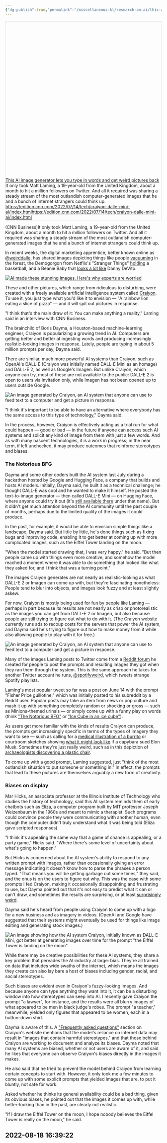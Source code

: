 ```yaml
---
{"dg-publish":true,"permalink":"/miscellaneous-kl/research-on-ai/this-ai-image-generator-lets-you-type-in-words-and-get-weird-pictures-back-cnn/"}
---
```




<div
  style="
    border: 1px solid rgb(222, 222, 222);
    box-shadow: rgba(0, 0, 0, 0.06) 0px 1px 3px;
  "
>
  <div class="w __if _lc _sm _od _alsd _alcd _lh14 _xm _xi _ts _dm">
    <div class="wf">
      <div class="wc">
        <div class="e" style="padding-bottom: 100%">
          <div class="em">
            <a
              href="https://edition.cnn.com/2022/07/14/tech/craiyon-dalle-mini-ai/index.html"
              target="_blank"
              rel="noopener"
              data-do-not-bind-click
              class="c"
              style="
                background-image: url('https://cdn.cnn.com/cnnnext/dam/assets/220711163147-craiyon-rainbow-lion-eating-pizza-super-tease.jpg');
              "
            ></a>
          </div>
        </div>
      </div>
      <div class="wt">
        <div class="t _f0 _ffsa _fsn _fwn">
          <div class="th _f1p _fsn _fwb">
            <a href="https://edition.cnn.com/2022/07/14/tech/craiyon-dalle-mini-ai/index.html" target="_blank" rel="noopener" class="thl"
              >This AI image generator lets you type in words and get weird pictures back</a
            >
          </div>
          <div class="td">It only took Matt Laming, a 19-year-old from the United Kingdom, about a month to hit a million followers on Twitter. And all it required was sharing a steady stream of the most outlandish computer-generated images that he and a bunch of internet strangers could think up.</div>
          <div class="tf _f1m">
            <div class="tc">
              <a href="https://edition.cnn.com/2022/07/14/tech/craiyon-dalle-mini-ai/index.html" target="_blank" rel="noopener" class="tw _f1m"
                ><span class="twt">https://edition.cnn.com/2022/07/14/tech/craiyon-dalle-mini-ai/index.html</span
                ><span class="twd">https://edition.cnn.com/2022/07/14/tech/craiyon-dalle-mini-ai/index.html</span></a
              >
            </div>
          </div>
        </div>
      </div>
    </div>
  </div>
</div>

(CNN Business)It only took Matt Laming, a 19-year-old from the United Kingdom, about a month to hit a million followers on Twitter. And all it required was sharing a steady stream of the most outlandish computer-generated images that he and a bunch of internet strangers could think up.

In recent weeks, the digital marketing apprentice, better known online as [@weirddalle](https://twitter.com/weirddalle), has shared images depicting things like people [vacuuming](https://twitter.com/weirddalle/status/1544369495564865537?s=20&t=Nb4lVPd0toft-iHNOuavig) in the forest, the Demogorgon from Netflix's "Stranger Things" [holding](https://twitter.com/weirddalle/status/1534549407537963010?s=20&t=RULw-k0GxExireKLn7436w) a basketball, and a Beanie Baby that [looks a lot like](https://twitter.com/weirddalle/status/1542259349699137536?s=20&t=RULw-k0GxExireKLn7436w) Danny DeVito.

[![AI made these stunning images. Here&#39;s why experts are worried](https://cdn.cnn.com/cnnnext/dam/assets/220607143256-google-imagen-corgi-house-of-sushi-medium-plus-169.jpg)](https://edition.cnn.com/2022/06/30/tech/openai-google-realistic-images-bias/index.html)

These and other pictures, which range from ridiculous to disturbing, were created with a freely available artificial intelligence system called [Craiyon](https://www.craiyon.com/). To use it, you just type what you'd like it to envision — "A rainbow lion eating a slice of pizza" — and it will spit out pictures in response.

"I think that's the main draw of it: You can make anything a reality," Laming said in an interview with CNN Business.

The brainchild of Boris Dayma, a Houston-based machine-learning engineer, Craiyon is popularizing a growing trend in AI. Computers are getting better and better at ingesting words and producing increasingly realistic-looking images in response. Lately, people are typing in about 5 million prompts per day, Dayma said.

There are similar, much more powerful AI systems than Craiyon, such as OpenAI's DALL-E (Craiyon was initially named DALL-E Mini as an homage) and DALL-E 2, as well as Google's Imagen. But unlike Craiyon, which anyone can try, most of these are not available to the public: DALL-E 2 is open to users via invitation only, while Imagen has not been opened up to users outside Google.

![An image generated by Craiyon, an AI system that anyone can use to feed text to a computer and get a picture in response. ](https://cdn.cnn.com/cnnnext/dam/assets/220711163147-craiyon-rainbow-lion-eating-pizza-exlarge-169.jpg)

"I think it's important to be able to have an alternative where everybody has the same access to this type of technology," Dayma said.

In the process, however, Craiyon is effectively acting as a trial run for what could happen — good or bad — in the future if anyone can access such AI systems and solicit any kind of image from them with just a few words. And as with many nascent technologies, it is a work in progress; in the near term, if left unchecked, it may produce outcomes that reinforce stereotypes and biases.

### The Notorious BFG

Dayma and some other coders built the AI system last July during a hackathon hosted by Google and Hugging Face, a company that builds and hosts AI models. Initially, Dayma said, he built it as a technical challenge; he thought DALL-E was cool and he wanted to make it himself. He posted the text-to-image generator — then called DALL-E Mini — on Hugging Face, where anyone could try it out (it's [still available there](https://huggingface.co/spaces/dalle-mini/dalle-mini) under that name). But it didn't get much attention beyond the AI community until the past couple of months, perhaps due to the limited quality of the images it could produce.

In the past, for example, it would be able to envision simple things like a landscape, Dayma said. But little by little, he's done things such as fixing bugs and improving code, enabling it to get better at coming up with more complicated images, such as the Eiffel Tower landing on the moon.

"When the model started drawing that, I was very happy," he said. "But then people came up with things even more creative, and somehow the model reached a moment where it was able to do something that looked like what they asked for, and I think that was a turning point."

The images Craiyon generates are not nearly as realistic-looking as what DALL-E 2 or Imagen can come up with, but they're fascinating nonetheless: People tend to blur into objects, and images look fuzzy and at least slightly askew.

For now, Craiyon is mostly being used for fun by people like Laming — perhaps in part because its results are not nearly as crisp or photorealistic as the images you can get from DALL-E 2 or Imagen, but also because people are still trying to figure out what to do with it. (The Craiyon website currently runs ads to recoup costs for the servers that power the AI system, and Dayma said he's trying to figure out how to make money from it while also allowing people to play with it for free.)

![An image generated by Craiyon, an AI system that anyone can use to feed text to a computer and get a picture in response. ](https://cdn.cnn.com/cnnnext/dam/assets/220711163449-craiyon-weirddalle-pizza-dishwasher-exlarge-169.jpg)

Many of the images Laming posts to Twitter come from a [Reddit forum](https://www.reddit.com/r/weirddalle/) he created for people to post the prompts and resulting images they got when they ran them through the system. This is the same approach he takes for another Twitter account he runs, [@spotifyweird](https://twitter.com/spotifyweird), which tweets strange Spotify playlists.

Laming's most popular tweet so far was a post on June 14 with the prompt "Fisher Price guillotine," which was initially posted to his subreddit by a Reddit user. Popular posts may take an item from news or pop culture and mash it up with something completely random or shocking or gross — such as Minions-themed urinals — or simply come up with a funny play on words (think ["The Notorious BFG"](https://twitter.com/weirddalle/status/1544433676276088832?s=20&t=Nb4lVPd0toft-iHNOuavig) or ["Ice Cube in an ice cube"](https://twitter.com/weirddalle/status/1542053138492006400?s=20&t=Nb4lVPd0toft-iHNOuavig)).

As users get more familiar with the kinds of results Craiyon can produce, the prompts get increasingly specific in terms of the types of imagery they want to see — such as calling for a [medical illustration of a burrito](https://twitter.com/weirddalle/status/1545162101051752451?s=20&t=Nb4lVPd0toft-iHNOuavig) or courtroom sketches showing [what it might look like](https://twitter.com/weirddalle/status/1537357215669096451?s=20&t=Nb4lVPd0toft-iHNOuavig) if a capybara sued Elon Musk. Sometimes they're just really weird, such as in this depiction of [archaeologists discovering a plastic chair](https://twitter.com/weirddalle/status/1544013933316653058?s=20&t=Nb4lVPd0toft-iHNOuavig).

To come up with a good prompt, Laming suggested, just "think of the most outlandish situation to put someone or something in." In effect, the prompts that lead to these pictures are themselves arguably a new form of creativity.

### Biases on display

Mar Hicks, an associate professor at the Illinois Institute of Technology who studies the history of technology, said this AI system reminds them of early chatbots such as Eliza, a computer program built by MIT professor Joseph Weizenbaum in the 1960s and meant to mimic a therapist. Such programs could convince people they were communicating with another human, even though the computer didn't truly understand what it was being told (Eliza gave scripted responses).

"I think it's appealing the same way that a game of chance is appealing, or a party game," Hicks said. "Where there's some level of uncertainty about what's going to happen."

But Hicks is concerned about the AI system's ability to respond to any written prompt with images, rather than occasionally giving an error message indicating it doesn't know how to parse the phrases a person typed. "That means you will be getting garbage out some times," they said, and the onus is on the users to figure out why. This was the case with some prompts I fed Craiyon, making it occasionally disappointing and frustrating to use, but Dayma pointed out that it's not easy to predict what it can or can't draw, and sometimes the results are surprising, or at least [surprisingly weird](https://twitter.com/Brainmage/status/1538111384390619136).

Dayma said he's heard from people using Craiyon to come up with a logo for a new business and as imagery in videos. (OpenAI and Google have suggested that their systems might eventually be used for things like image editing and generating stock images.)

![An image showing how the AI system Craiyon, initially known as DALL-E Mini, got better at generating images over time for the prompt &quot;the Eiffel Tower is landing on the moon&quot;.](https://cdn.cnn.com/cnnnext/dam/assets/220711140009-20220711-craiyon-eiffel-tower-screenshot-exlarge-169.jpg)

While there may be creative possibilities for these AI systems, they share a key problem that pervades the AI industry at large: bias. They're all trained on data that includes wide swaths of the internet, which means the images they create can also lay bare a host of biases including gender, racial, and social stereotypes.

Such biases are evident even in Craiyon's fuzzy-looking images. And because anyone can type anything they want into it, it can be a disturbing window into how stereotypes can seep into AI. I recently gave Craiyon the prompt "a lawyer", for instance, and the results were all blurry images of what appeared to be men in black judge's robes. The prompt "a teacher," meanwhile, yielded only figures that appeared to be women, each in a button-down shirt.

Dayma is aware of this. A ["Frequently asked questions"](https://www.craiyon.com/#faq) section on Craiyon's website mentions that the model's reliance on internet data may result in "images that contain harmful stereotypes," and that those behind Craiyon are working to document and analyze its biases. Dayma noted that many AI systems are biased, whether or not users are aware of it, and said he likes that everyone can observe Craiyon's biases directly in the images it makes.

He also said that he tried to prevent the model behind Craiyon from learning certain concepts to start with. However, it only took me a few minutes to come up with some explicit prompts that yielded images that are, to put it bluntly, not safe for work.

Asked whether he thinks its general availability could be a bad thing, given its obvious biases, he pointed out that the images it comes up with, while better-looking than in the past, are clearly not realistic.

"If I draw the Eiffel Tower on the moon, I hope nobody believes the Eiffel Tower is really on the moon," he said.
## 2022-08-18 16:39:22
